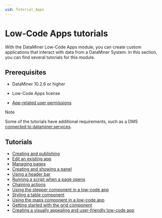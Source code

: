 ```yaml
---
uid: Tutorial_Apps
---
```


# Low-Code Apps tutorials

With the DataMiner Low-Code Apps module, you can create custom applications that interact with data from a DataMiner System. In this section, you can find several tutorials for this module.

## Prerequisites

- DataMiner 10.2.6 or higher

- Low-Code Apps license

- [App-related user permissions](xref:DataMiner_user_permissions#modules--user-definable-apps--view-apps)

> [!NOTE]
> Some of the tutorials have additional requirements, such as a DMS [connected to dataminer.services](xref:Connecting_your_DataMiner_System_to_the_cloud).

## Tutorials

- [Creating and publishing](xref:Tutorial_Apps_Creating_And_Publishing)
- [Edit an existing app](xref:Tutorial_Apps_Edit_Existing_App)
- [Managing pages](xref:Tutorial_Apps_Managing_Pages)
- [Creating and showing a panel](xref:Tutorial_Apps_Panel)
- [Using a header bar](xref:Tutorial_Apps_Headerbar)
- [Running a script when a page opens](xref:Tutorial_Apps_Script_Upon_Page_Load)
- [Chaining actions](xref:Tutorial_Apps_Chaining_Actions)
- [Using the stepper component in a low-code app](xref:TutorialStepper)
- [Styling a table component](xref:Tutorial_Apps_Style_A_Table)
- [Using the maps component in a low-code app](xref:TutorialMaps)
- [Getting started with the grid component](xref:Tutorial_Apps_Grid)
- [Creating a visually appealing and user-friendly low-code app](xref:Tutorial_App_Design)

